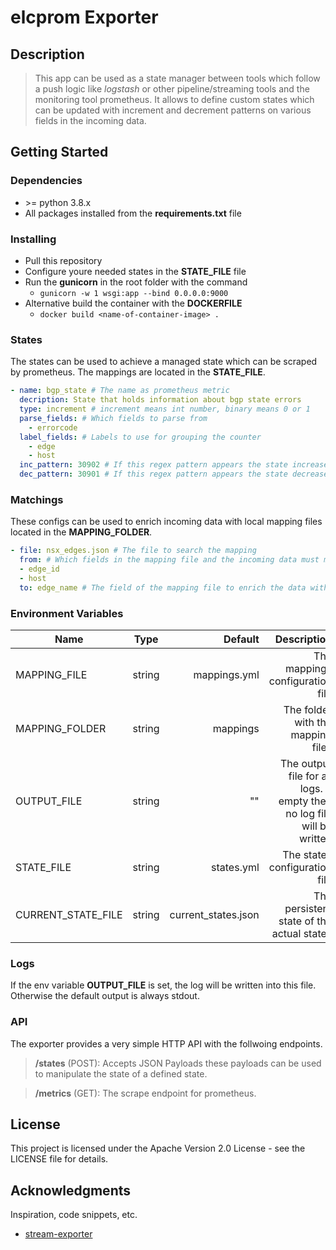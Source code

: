 # elcprom Exporter

## Description

> This app can be used as a state manager between tools which follow a push logic like *logstash* or other pipeline/streaming tools and the monitoring tool prometheus. It allows to define custom states which can be updated with increment and decrement patterns on various fields in the incoming data.

## Getting Started

### Dependencies

* \>= python 3.8.x
* All packages installed from the **requirements.txt** file

### Installing

* Pull this repository
* Configure youre needed states in the **STATE_FILE** file
* Run the **gunicorn** in the root folder with the command
    - ``gunicorn -w 1 wsgi:app --bind 0.0.0.0:9000``
* Alternative build the container with the **DOCKERFILE**
    - ``docker build <name-of-container-image> .``

### States

The states can be used to achieve a managed state which can be scraped by prometheus. The mappings are located in the **STATE_FILE**.

```yaml
- name: bgp_state # The name as prometheus metric
  decription: State that holds information about bgp state errors
  type: increment # increment means int number, binary means 0 or 1
  parse_fields: # Which fields to parse from 
    - errorcode
  label_fields: # Labels to use for grouping the counter
    - edge
    - host
  inc_pattern: 30902 # If this regex pattern appears the state increases
  dec_pattern: 30901 # If this regex pattern appears the state decreases
```
### Matchings

These configs can be used to enrich incoming data with local mapping files located in the **MAPPING_FOLDER**.

```yaml
- file: nsx_edges.json # The file to search the mapping
  from: # Which fields in the mapping file and the incoming data must match
  - edge_id
  - host
  to: edge_name # The field of the mapping file to enrich the data with
```

### Environment Variables

| Name        | Type           | Default  | Description |
| ------------- |:-------------:| -----:| -----:| 
| MAPPING_FILE      | string | mappings.yml | The mappings configuration file |
| MAPPING_FOLDER      | string      |   mappings | The folder with the mapping files |
| OUTPUT_FILE | string      |    "" | The output file for all logs. If empty then no log file will be written |
| STATE_FILE | string      |    states.yml | The states configuration file |
| CURRENT_STATE_FILE | string      |    current_states.json | The persistent state of the actual states |

### Logs

If the env variable **OUTPUT_FILE** is set, the log will be written into this file. Otherwise the default output is always stdout.

### API

The exporter provides a very simple HTTP API with the follwoing endpoints.

> **/states** (POST): Accepts JSON Payloads these payloads can be used to manipulate the state of a defined state.

> **/metrics** (GET): The scrape endpoint for prometheus. 

## License

This project is licensed under the Apache Version 2.0 License - see the LICENSE file for details.

## Acknowledgments

Inspiration, code snippets, etc.
* [stream-exporter](https://github.com/carlpett/stream_exporter)